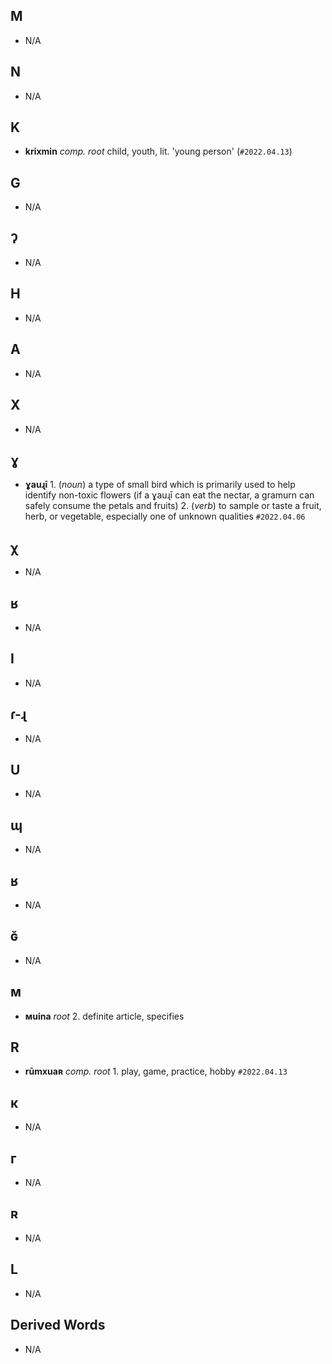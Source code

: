 ## M

+ N/A

## N

+ N/A

## K

+ **krixmin** _comp. root_ child, youth, lit. 'young person' (`#2022.04.13`)

## G

+ N/A

## ʔ

+ N/A

## H

+ N/A

## A

+ N/A

## X

+ N/A

## ɣ

+ **ɣauɻī** 1. (_noun_) a type of small bird which is primarily used to help identify non-toxic flowers (if a ɣauɻī can eat the nectar, a gramurn can safely consume the petals and fruits) 2. (_verb_) to sample or taste a fruit, herb, or vegetable, especially one of unknown qualities `#2022.04.06`

## χ

+ N/A

## ʁ

+ N/A

## I

+ N/A

## ɾ-ɻ

+ N/A

## U

+ N/A

## ɰ

+ N/A

## ʁ

+ N/A

## ɢ̆

+ N/A

## м

+ **мuina** _root_ 2. definite article, specifies 

## R

+ **rūmxuaʀ** _comp. root_ 1. play, game, practice, hobby `#2022.04.13`

## к

+ N/A

## г

+ N/A

## ʀ

+ N/A

## L

+ N/A

## Derived Words

+ N/A
